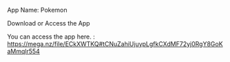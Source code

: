 App Name: Pokemon

Download or Access the App

You can access the app here. : https://mega.nz/file/ECkXWTKQ#tCNuZahiUjuypLgfkCXdMF72yj0RgY8GoKaMmqlr554
